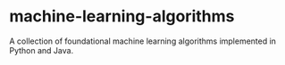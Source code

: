 # machine-learning-algorithms
A collection of foundational machine learning algorithms implemented in Python and Java.
